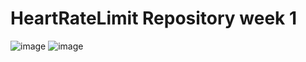 # HeartRateLimit Repository week 1

![image](https://github.com/user-attachments/assets/3cdb2d2b-94af-494b-9f32-ecc7ba6355ac)
![image](https://github.com/user-attachments/assets/acb025c4-886e-4073-8541-47ae7ccdbeeb)
